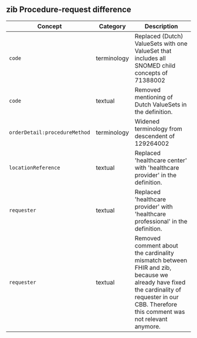 ## zib Procedure-request difference

| Concept         | Category          | Description                             | 
|-----------------|-------------------|-----------------------------------------|
| `code` | terminology | Replaced (Dutch) ValueSets with one ValueSet that includes all SNOMED child concepts of 71388002 |Procedure (procedure) and made it extensible. |
| `code` | textual | Removed mentioning of Dutch ValueSets in the definition. |
| `orderDetail:procedureMethod` | terminology | Widened terminology from descendent of 129264002|Action to all of SNOMED. Changed the binding from required to extensible. | 
| `locationReference` | textual | Replaced 'healthcare center' with 'healthcare provider' in the definition. |
| `requester` | textual | Replaced 'healthcare provider' with 'healthcare professional' in the definition. |
| `requester` | textual | Removed comment about the cardinality mismatch between FHIR and zib, because we already have fixed the cardinality of requester in our CBB. Therefore this comment was not relevant anymore. |